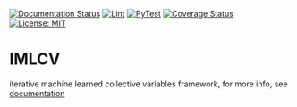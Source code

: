 [![Documentation Status](https://readthedocs.org/projects/imlcv/badge/?version=latest)](https://imlcv.readthedocs.io/en/latest/?badge=latest) [![Lint](https://github.com/DavidDevoogdt/IMLCV/actions/workflows/lint.yml/badge.svg)](https://github.com/DavidDevoogdt/IMLCV/actions/workflows/lint.yml) [![PyTest](https://github.com/DavidDevoogdt/IMLCV/actions/workflows/pytest.yml/badge.svg)](https://github.com/DavidDevoogdt/IMLCV/actions/workflows/pytest.yml) [![Coverage Status](https://coveralls.io/repos/github/DavidDevoogdt/IMLCV/badge.svg?branch=main)](https://coveralls.io/github/DavidDevoogdt/IMLCV?branch=main) [![License: MIT](https://img.shields.io/badge/License-MIT-yellow.svg)](https://opensource.org/licenses/MIT)

# IMLCV
iterative machine learned collective variables framework, for more info, see [documentation](https://imlcv.readthedocs.io/en/latest/)
